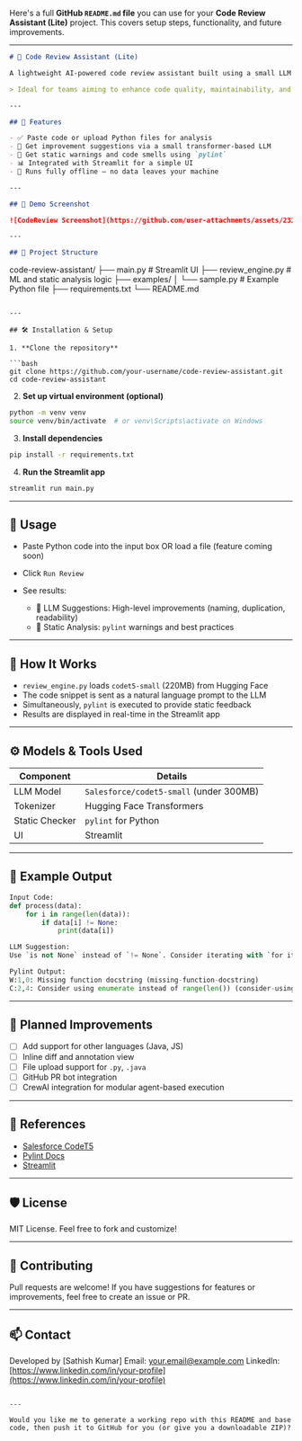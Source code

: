 Here's a full **GitHub `README.md` file** you can use for your **Code Review Assistant (Lite)** project. This covers setup steps, functionality, and future improvements.

---

```markdown
# 🧠 Code Review Assistant (Lite)

A lightweight AI-powered code review assistant built using a small LLM (`Salesforce/codet5-small`) and static code analysis tools like `pylint`. Designed to help developers get instant, local feedback on their code without relying on cloud APIs.

> Ideal for teams aiming to enhance code quality, maintainability, and security — all with low resource usage (<1GB model).

---

## 🚀 Features

- ✅ Paste code or upload Python files for analysis
- 🤖 Get improvement suggestions via a small transformer-based LLM
- 🧪 Get static warnings and code smells using `pylint`
- 📊 Integrated with Streamlit for a simple UI
- 🔐 Runs fully offline — no data leaves your machine

---

## 📸 Demo Screenshot

![CodeReview Screenshot](https://github.com/user-attachments/assets/23149fcc-7bb6-4be3-af9f-d19e7929c434)

---

## 📁 Project Structure

```

code-review-assistant/
├── main.py                    # Streamlit UI
├── review\_engine.py           # ML and static analysis logic
├── examples/
│   └── sample.py              # Example Python file
├── requirements.txt
└── README.md

````

---

## 🛠️ Installation & Setup

1. **Clone the repository**

```bash
git clone https://github.com/your-username/code-review-assistant.git
cd code-review-assistant
````

2. **Set up virtual environment (optional)**

```bash
python -m venv venv
source venv/bin/activate  # or venv\Scripts\activate on Windows
```

3. **Install dependencies**

```bash
pip install -r requirements.txt
```

4. **Run the Streamlit app**

```bash
streamlit run main.py
```

---

## 🧪 Usage

* Paste Python code into the input box OR load a file (feature coming soon)
* Click `Run Review`
* See results:

  * 🤖 LLM Suggestions: High-level improvements (naming, duplication, readability)
  * 🧪 Static Analysis: `pylint` warnings and best practices

---

## 🧠 How It Works

* `review_engine.py` loads `codet5-small` (220MB) from Hugging Face
* The code snippet is sent as a natural language prompt to the LLM
* Simultaneously, `pylint` is executed to provide static feedback
* Results are displayed in real-time in the Streamlit app

---

## ⚙️ Models & Tools Used

| Component      | Details                                 |
| -------------- | --------------------------------------- |
| LLM Model      | `Salesforce/codet5-small` (under 300MB) |
| Tokenizer      | Hugging Face Transformers               |
| Static Checker | `pylint` for Python                     |
| UI             | Streamlit                               |

---

## 📌 Example Output

```python
Input Code:
def process(data):
    for i in range(len(data)):
        if data[i] != None:
            print(data[i])

LLM Suggestion:
Use `is not None` instead of `!= None`. Consider iterating with `for item in data` to improve readability.

Pylint Output:
W:1,0: Missing function docstring (missing-function-docstring)
C:2,4: Consider using enumerate instead of range(len()) (consider-using-enumerate)
```

---

## 🧰 Planned Improvements

* [ ] Add support for other languages (Java, JS)
* [ ] Inline diff and annotation view
* [ ] File upload support for `.py`, `.java`
* [ ] GitHub PR bot integration
* [ ] CrewAI integration for modular agent-based execution

---

## 📖 References

* [Salesforce CodeT5](https://huggingface.co/Salesforce/codet5-small)
* [Pylint Docs](https://pylint.pycqa.org/)
* [Streamlit](https://streamlit.io/)

---

## 🛡️ License

MIT License. Feel free to fork and customize!

---

## 🤝 Contributing

Pull requests are welcome! If you have suggestions for features or improvements, feel free to create an issue or PR.

---

## 📫 Contact

Developed by \[Sathish Kumar]
Email: [your.email@example.com](mailto:your.email@example.com)
LinkedIn: [https://www.linkedin.com/in/your-profile](https://www.linkedin.com/in/your-profile)

```

---

Would you like me to generate a working repo with this README and base code, then push it to GitHub for you (or give you a downloadable ZIP)?
```
